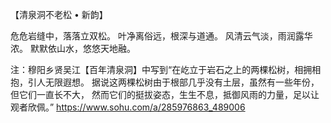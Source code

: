 【清泉洞不老松 • 新韵】

危危岩缝中，落落立双松。
叶净离俗远，根深与道通。
风清云气淡，雨润露华浓。
默默依山水，悠悠天地融。

注：穆阳乡贤吴江【百年清泉洞】中写到“在屹立于岩石之上的两棵松树，相拥相抱，引人无限遐想。
据说这两棵松树由于根部几乎没有土层，虽然有一些年份，但它们一直长不大，
然而它们的挺拔姿态，生生不息，抵御风雨的力量，足以让观者欣佩。”
https://www.sohu.com/a/285976863_489006
